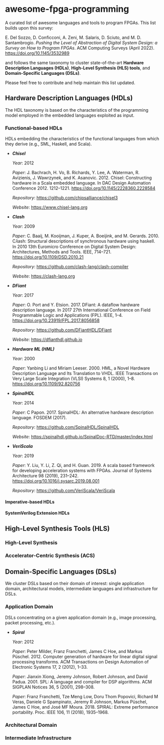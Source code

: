 # awesome-fpga-programming
A curated list of awesome languages and tools to program FPGAs.
This list builds upon this survey:

E. Del Sozzo, D. Conficconi, A. Zeni, M. Salaris, D. Sciuto, and M. D. Santambrogio. *Pushing the Level of Abstraction of Digital System Design: a Survey on How to Program FPGAs*. ACM Computing Surveys (April 2022). https://doi.org/10.1145/3532989

and follows the same taxonomy to cluster state-of-the-art **Hardware Description Languages (HDLs)**, **High-Level Synthesis (HLS) tools**, and **Domain-Specific Languages (DSLs)**.

Please feel free to contribute and help maintain this list updated.

## Hardware Description Languages (HDLs)

The HDL taxonomy is based on the characteristics of the programming model employed in the embedded languages exploited as input.

### Functional-based HDLs

HDLs embedding the characteristics of the functional languages from which they derive (e.g., SML, Haskell, and Scala). 

- ***Chisel***
 
  *Year*: 2012
  
  *Paper*: J. Bachrach, H. Vo, B. Richards, Y. Lee, A. Waterman, R. Avizienis, J. Wawrzynek, and K. Asanovic. 2012. Chisel: Constructing hardware in a Scala embedded language. In DAC Design Automation Conference 2012. 1212–1221. https://doi.org/10.1145/2228360.2228584
  
  *Repository*: https://github.com/chipsalliance/chisel3
  
  *Website*: https://www.chisel-lang.org

- ***Clash***
 
  *Year*: 2009
  
  *Paper*: C. Baaij, M. Kooijman, J. Kuper, A. Boeijink, and M. Gerards. 2010. C𝜆ash: Structural descriptions of synchronous hardware using haskell. In 2010 13th Euromicro Conference on Digital System Design: Architectures, Methods and Tools. IEEE, 714–721. https://doi.org/10.1109/DSD.2010.21
  
  *Repository*: https://github.com/clash-lang/clash-compiler
  
  *Website*: https://clash-lang.org

 - ***DFiant***
  
    *Year*: 2017
  
    *Paper*: O. Port and Y. Etsion. 2017. DFiant: A dataflow hardware description language. In 2017 27th International Conference on Field Programmable Logic and Applications (FPL). IEEE, 1–4. https://doi.org/10.23919/FPL.2017.8056858
  
    *Repository*: https://github.com/DFiantHDL/DFiant
  
    *Website*: https://dfianthdl.github.io


 - ***Hardware ML (HML)***
 
    *Year*: 2000
  
    *Paper*: Yanbing Li and Miriam Leeser. 2000. HML, a Novel Hardware Description Language and Its Translation to VHDL. IEEE Transactions on Very Large Scale Integration (VLSI) Systems 8, 1 (2000), 1–8. https://doi.org/10.1109/92.820756
 
 - ***SpinalHDL***
 
    *Year*: 2014
 
    *Paper*: C Papon. 2017. SpinalHDL: An alternative hardware description language. FOSDEM (2017).
 
    *Repository*: https://github.com/SpinalHDL/SpinalHDL
 
    *Website*: https://spinalhdl.github.io/SpinalDoc-RTD/master/index.html
 
 - ***VeriScala***
 
    *Year*: 2019
 
    *Paper*: Y. Liu, Y. Li, Z. Qi, and H. Guan. 2019. A scala based framework for developing acceleration systems with FPGAs. Journal of Systems Architecture 98 (2019), 231–242. https://doi.org/10.1016/j.sysarc.2019.08.001 
  
    *Repository*: https://github.com/VeriScala/VeriScala
 

#### Imperative-based HDLs

#### SystemVerilog Extension HDLs


## High-Level Synthesis Tools (HLS)

### High-Level Synthesis

### Accelerator-Centric Synthesis (ACS)


## Domain-Specific Languages (DSLs)

We cluster DSLs based on their domain of interest: single application domain, architectural models, intermediate languages and infrastructure for DSLs. 

### Application Domain

DSLs concentrating on a given application domain (e.g., image processing, packet processing, etc.).

 - ***Spiral***
 
    *Year*: 2012
 
    *Paper*: Peter Milder, Franz Franchetti, James C Hoe, and Markus Püschel. 2012. Computer generation of hardware for linear digital signal processing transforms. ACM Transactions on Design Automation of Electronic Systems 17, 2 (2012), 1–33.

    *Paper*: Jianxin Xiong, Jeremy Johnson, Robert Johnson, and David Padua. 2001. SPL: A language and compiler for DSP algorithms. ACM SIGPLAN Notices 36, 5 (2001), 298–308.

    *Paper*: Franz Franchetti, Tze Meng Low, Doru Thom Popovici, Richard M Veras, Daniele G Spampinato, Jeremy R Johnson, Markus Püschel, James C Hoe, and José MF Moura. 2018. SPIRAL: Extreme performance portability. Proc. IEEE 106, 11 (2018), 1935–1968.


### Architectural Domain

### Intermediate Infrastructure
